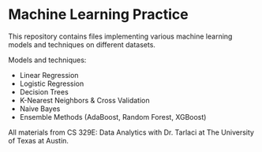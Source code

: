 # Machine Learning Practice
This repository contains files implementing various machine learning models and techniques on different datasets. 

Models and techniques:
* Linear Regression
* Logistic Regression
* Decision Trees
* K-Nearest Neighbors & Cross Validation
* Naive Bayes
* Ensemble Methods (AdaBoost, Random Forest, XGBoost)

All materials from CS 329E: Data Analytics with Dr. Tarlaci at The University of Texas at Austin.

